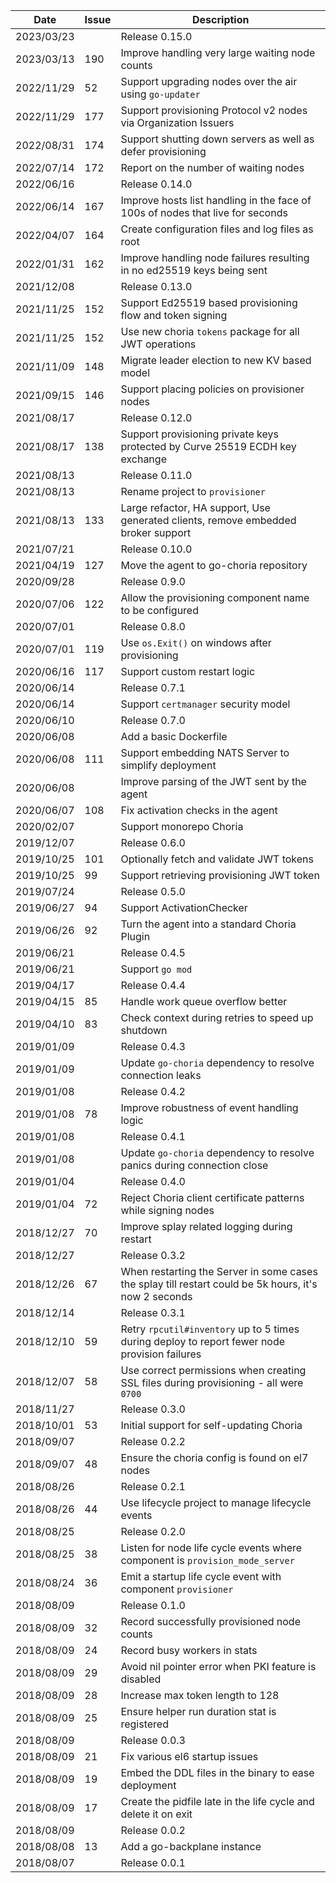| Date       | Issue | Description                                                                                           |
|------------|-------|-------------------------------------------------------------------------------------------------------|
| 2023/03/23 |       | Release 0.15.0                                                                                        |
| 2023/03/13 | 190   | Improve handling very large waiting node counts                                                       |
| 2022/11/29 | 52    | Support upgrading nodes over the air using `go-updater`                                               |
| 2022/11/29 | 177   | Support provisioning Protocol v2 nodes via Organization Issuers                                       |
| 2022/08/31 | 174   | Support shutting down servers as well as defer provisioning                                           |
| 2022/07/14 | 172   | Report on the number of waiting nodes                                                                 |
| 2022/06/16 |       | Release 0.14.0                                                                                        |
| 2022/06/14 | 167   | Improve hosts list handling in the face of 100s of nodes that live for seconds                        |
| 2022/04/07 | 164   | Create configuration files and log files as root                                                      |       
| 2022/01/31 | 162   | Improve handling node failures resulting in no ed25519 keys being sent                                |
| 2021/12/08 |       | Release 0.13.0                                                                                        |
| 2021/11/25 | 152   | Support Ed25519 based provisioning flow and token signing                                             |
| 2021/11/25 | 152   | Use new choria `tokens` package for all JWT operations                                                |
| 2021/11/09 | 148   | Migrate leader election to new KV based model                                                         |
| 2021/09/15 | 146   | Support placing policies on provisioner nodes                                                         |
| 2021/08/17 |       | Release 0.12.0                                                                                        |
| 2021/08/17 | 138   | Support provisioning private keys protected by Curve 25519 ECDH key exchange                          |
| 2021/08/13 |       | Release 0.11.0                                                                                        |
| 2021/08/13 |       | Rename project to `provisioner`                                                                       |
| 2021/08/13 | 133   | Large refactor, HA support, Use generated clients, remove embedded broker support                     |
| 2021/07/21 |       | Release 0.10.0                                                                                        |
| 2021/04/19 | 127   | Move the agent to go-choria repository                                                                |
| 2020/09/28 |       | Release 0.9.0                                                                                         |
| 2020/07/06 | 122   | Allow the provisioning component name to be configured                                                |
| 2020/07/01 |       | Release 0.8.0                                                                                         |
| 2020/07/01 | 119   | Use `os.Exit()` on windows after provisioning                                                         |
| 2020/06/16 | 117   | Support custom restart logic                                                                          |
| 2020/06/14 |       | Release 0.7.1                                                                                         |
| 2020/06/14 |       | Support `certmanager` security model                                                                  |
| 2020/06/10 |       | Release 0.7.0                                                                                         |
| 2020/06/08 |       | Add a basic Dockerfile                                                                                |
| 2020/06/08 | 111   | Support embedding NATS Server to simplify deployment                                                  |
| 2020/06/08 |       | Improve parsing of the JWT sent by the agent                                                          |
| 2020/06/07 | 108   | Fix activation checks in the agent                                                                    |
| 2020/02/07 |       | Support monorepo Choria                                                                               |
| 2019/12/07 |       | Release 0.6.0                                                                                         |
| 2019/10/25 | 101   | Optionally fetch and validate JWT tokens                                                              |
| 2019/10/25 | 99    | Support retrieving provisioning JWT token                                                             |
| 2019/07/24 |       | Release 0.5.0                                                                                         |
| 2019/06/27 | 94    | Support ActivationChecker                                                                             |
| 2019/06/26 | 92    | Turn the agent into a standard Choria Plugin                                                          |
| 2019/06/21 |       | Release 0.4.5                                                                                         |
| 2019/06/21 |       | Support `go mod`                                                                                      |
| 2019/04/17 |       | Release 0.4.4                                                                                         |
| 2019/04/15 | 85    | Handle work queue overflow better                                                                     |
| 2019/04/10 | 83    | Check context during retries to speed up shutdown                                                     |
| 2019/01/09 |       | Release 0.4.3                                                                                         |
| 2019/01/09 |       | Update `go-choria` dependency to resolve connection leaks                                             |
| 2019/01/08 |       | Release 0.4.2                                                                                         |
| 2019/01/08 | 78    | Improve robustness of event handling logic                                                            |
| 2019/01/08 |       | Release 0.4.1                                                                                         |
| 2019/01/08 |       | Update `go-choria` dependency to resolve panics during connection close                               |
| 2019/01/04 |       | Release 0.4.0                                                                                         |
| 2019/01/04 | 72    | Reject Choria client certificate patterns while signing nodes                                         |
| 2018/12/27 | 70    | Improve splay related logging during restart                                                          |
| 2018/12/27 |       | Release 0.3.2                                                                                         |
| 2018/12/26 | 67    | When restarting the Server in some cases the splay till restart could be 5k hours, it's now 2 seconds |
| 2018/12/14 |       | Release 0.3.1                                                                                         |
| 2018/12/10 | 59    | Retry `rpcutil#inventory` up to 5 times during deploy to report fewer node provision failures         |
| 2018/12/07 | 58    | Use correct permissions when creating SSL files during provisioning - all were `0700`                 |
| 2018/11/27 |       | Release 0.3.0                                                                                         |
| 2018/10/01 | 53    | Initial support for self-updating Choria                                                              |
| 2018/09/07 |       | Release 0.2.2                                                                                         |
| 2018/09/07 | 48    | Ensure the choria config is found on el7 nodes                                                        |
| 2018/08/26 |       | Release 0.2.1                                                                                         |
| 2018/08/26 | 44    | Use lifecycle project to manage lifecycle events                                                      |
| 2018/08/25 |       | Release 0.2.0                                                                                         |
| 2018/08/25 | 38    | Listen for node life cycle events where component is `provision_mode_server`                          |
| 2018/08/24 | 36    | Emit a startup life cycle event with component `provisioner`                                          |
| 2018/08/09 |       | Release 0.1.0                                                                                         |
| 2018/08/09 | 32    | Record successfully provisioned node counts                                                           |
| 2018/08/09 | 24    | Record busy workers in stats                                                                          |
| 2018/08/09 | 29    | Avoid nil pointer error when PKI feature is disabled                                                  |
| 2018/08/09 | 28    | Increase max token length to 128                                                                      |
| 2018/08/09 | 25    | Ensure helper run duration stat is registered                                                         |
| 2018/08/09 |       | Release 0.0.3                                                                                         |
| 2018/08/09 | 21    | Fix various el6 startup issues                                                                        |
| 2018/08/09 | 19    | Embed the DDL files in the binary to ease deployment                                                  |
| 2018/08/09 | 17    | Create the pidfile late in the life cycle and delete it on exit                                       |
| 2018/08/09 |       | Release 0.0.2                                                                                         |
| 2018/08/08 | 13    | Add a go-backplane instance                                                                           |
| 2018/08/07 |       | Release 0.0.1                                                                                         |
